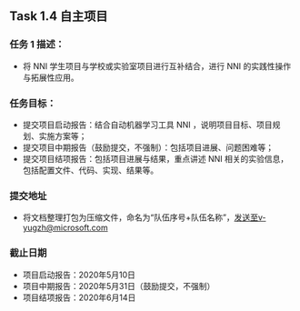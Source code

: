 ## **Task 1.4 自主项目**

### **任务 1 描述：**
- 将 NNI 学生项目与学校或实验室项目进行互补结合，进行 NNI 的实践性操作与拓展性应用。

### **任务目标：**

- 提交项目启动报告：结合自动机器学习工具 NNI ，说明项目目标、项目规划、实施方案等；
- 提交项目中期报告（鼓励提交，不强制）：包括项目进展、问题困难等；
- 提交项目结项报告：包括项目进展与结果，重点讲述 NNI 相关的实验信息，包括配置文件、代码、实现、结果等。

### **提交地址**

- 将文档整理打包为压缩文件，命名为“队伍序号+队伍名称”，发送至v-yugzh@microsoft.com

### **截止日期**

- 项目启动报告：2020年5月10日
- 项目中期报告：2020年5月31日（鼓励提交，不强制）
- 项目结项报告：2020年6月14日
